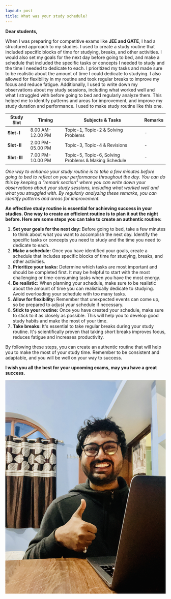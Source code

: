 ```yaml
---
layout: post
title: What was your study schedule? 
---
```


**Dear students,**

When I was preparing for competitive exams like **JEE and GATE**, I had a structured approach to my studies. I used to create a study routine that included specific blocks of time for studying, breaks, and other activities. I would also set my goals for the next day before going to bed, and make a schedule that included the specific tasks or concepts I needed to study and the time I needed to dedicate to each. I prioritized my tasks and made sure to be realistic about the amount of time I could dedicate to studying. I also allowed for flexibility in my routine and took regular breaks to improve my focus and reduce fatigue. Additionally, I used to write down my observations about my study sessions, including what worked well and what I struggled with before going to bed and regularly analyze them. This helped me to identify patterns and areas for improvement, and improve my study duration and performance. I used to make study routine like this one.

|**Study Slot**| **Timing** | **Subjects & Tasks** | **Remarks** |
| ---------    | ------     | ---------------      | -------     |
| **Slot-I** | 8.00 AM-12.00 PM | Topic-1, Topic-2 & Solving Problems | - |
| **Slot-II** | 2.00 PM-05.00 PM | Topic-3, Topic-4 & Revisions | - | 
| **Slot-III** | 7.00 PM-10.00 PM | Topic-5, Topic-6, Solving Problems & Making Schedule | - |


*One way to enhance your study routine is to take a few minutes before going to bed to reflect on your performance throughout the day. You can do this by keeping a "remark section" where you can write down your observations about your study sessions, including what worked well and what you struggled with. By regularly analyzing these remarks, you can identify patterns and areas for improvement.*

**An effective study routine is essential for achieving success in your studies. One way to create an efficient routine is to plan it out the night before. Here are some steps you can take to create an authentic routine:**
1. **Set your goals for the next day:** Before going to bed, take a few minutes to think about what you want to accomplish the next day. Identify the specific tasks or concepts you need to study and the time you need to dedicate to each.
2. **Make a schedule:** Once you have identified your goals, create a schedule that includes specific blocks of time for studying, breaks, and other activities.
3. **Prioritize your tasks:** Determine which tasks are most important and should be completed first. It may be helpful to start with the most challenging or time-consuming tasks when you have the most energy.
1. **Be realistic:** When planning your schedule, make sure to be realistic about the amount of time you can realistically dedicate to studying. Avoid overloading your schedule with too many tasks.
2. **Allow for flexibility:** Remember that unexpected events can come up, so be prepared to adjust your schedule if necessary.
3. **Stick to your routine:** Once you have created your schedule, make sure to stick to it as closely as possible. This will help you to develop good study habits and make the most of your time.
4. **Take breaks:** It's essential to take regular breaks during your study routine. It's scientifically proven that taking short breaks improves focus, reduces fatigue and increases productivity.

By following these steps, you can create an authentic routine that will help you to make the most of your study time. Remember to be consistent and adaptable, and you will be well on your way to success.

**I wish you all the best for your upcoming exams, may you have a great success.**

![image](/assets/images/Me1.png)
